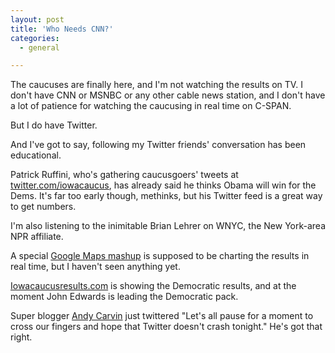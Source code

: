 ```yaml
---
layout: post
title: 'Who Needs CNN?'
categories:
  - general

---
```


<p>The caucuses are finally here, and I'm not watching the results on TV. I don't have CNN or MSNBC or any other cable news station, and I don't have a lot of patience for watching the caucusing in real time on C-SPAN.</p>
<p>But I do have Twitter.</p>
<p>And I've got to say, following my Twitter friends' conversation has been educational.</p>
<p>Patrick Ruffini, who's gathering caucusgoers' tweets at <a href="http://twitter.com/iowacaucus">twitter.com/iowacaucus</a>, has already said he thinks Obama will win for the Dems. It's far too early though, methinks, but his Twitter feed is a great way to get numbers.<br /></p>
<p>I'm also listening to the inimitable Brian Lehrer on WNYC, the New York-area NPR affiliate.</p>
<p>A special <a href="http://maps.google.com/maps/mpl?moduleurl=http://www.google.com/mapfiles/mapplets/iowacaucus/iowacaucus.xml&amp;utm_campaign=en">Google Maps mashup</a> is supposed to be charting the results in real time, but I haven't seen anything yet.</p>
<p><a href="http://www.iowacaucusresults.com/">Iowacaucusresults.com</a> is showing the Democratic results, and at the moment John Edwards is leading the Democratic pack.</p>
<p>Super blogger <a href="http://andycarvin.com/">Andy Carvin</a> just twittered "Let's all pause for a moment to cross our fingers and hope that Twitter doesn't crash tonight." He's got that right.</p>

